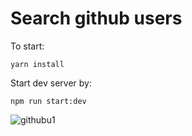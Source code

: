 # Search github users

To start:

```yarn install```

Start dev server by:

```npm run start:dev```

![githubu1](https://user-images.githubusercontent.com/16244953/54339027-e45bab00-4633-11e9-8ba5-4e5def0b4730.PNG)
